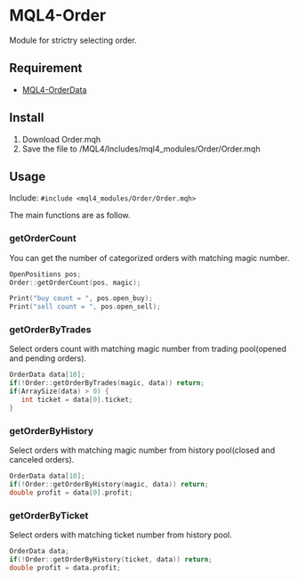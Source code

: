 # MQL4-Order
Module for strictry selecting order.


## Requirement
- [MQL4-OrderData](https://github.com/KeisukeIwabuchi/MQL4-OrderData)


## Install
1. Download Order.mqh
2. Save the file to <terminal data folder>/MQL4/Includes/mql4_modules/Order/Order.mqh


## Usage
Include: `#include <mql4_modules/Order/Order.mqh>`

The main functions are as follow.

### getOrderCount
You can get the number of categorized orders with matching magic number.
```cpp
OpenPositions pos;
Order::getOrderCount(pos, magic);

Print("buy count = ", pos.open_buy);
Print("sell count = ", pos.open_sell);

```

### getOrderByTrades
Select orders count with matching magic number from trading pool(opened and pending orders).
```cpp
OrderData data[10];
if(!Order::getOrderByTrades(magic, data)) return;
if(ArraySize(data) > 0) {
   int ticket = data[0].ticket;
}
```

### getOrderByHistory
Select orders with matching magic number from history pool(closed and canceled orders).
```cpp
OrderData data[10];
if(!Order::getOrderByHistory(magic, data)) return;
double profit = data[0].profit;
```

### getOrderByTicket
Select orders with matching ticket number from history pool.
```cpp
OrderData data;
if(!Order::getOrderByHistory(ticket, data)) return;
double profit = data.profit;
```

